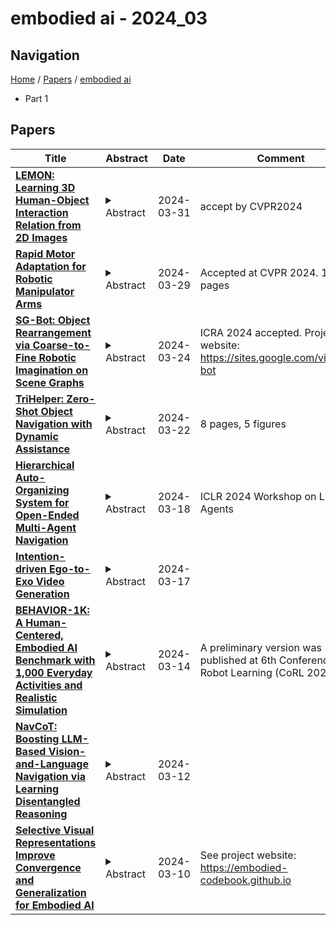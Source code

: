 # embodied ai - 2024_03

## Navigation

[Home](https://lixin97.github.io/arXivRadar) / [Papers](https://lixin97.github.io/arXivRadar/papers) / [embodied ai](https://lixin97.github.io/arXivRadar/papers/embodied_ai)

- Part 1

## Papers

| **Title** | **Abstract** | **Date** | **Comment** |
| --- | --- | --- | --- |
| **[LEMON: Learning 3D Human-Object Interaction Relation from 2D Images](http://arxiv.org/abs/2312.08963v2)** | <details><summary>Abstract</summary>Learning 3D human-object interaction relation is pivotal to embodied AI and interaction modeling. Most existing methods approach the goal by learning to predict isolated interaction elements, e.g., human contact, object affordance, and human-object spatial relation, primarily from the perspective of either the human or the object. Which underexploit certain correlations between the interaction counterparts (human and object), and struggle to address the uncertainty in interactions. Actually, objects' functionalities potentially affect humans' interaction intentions, which reveals what the interaction is. Meanwhile, the interacting humans and objects exhibit matching geometric structures, which presents how to interact. In light of this, we propose harnessing these inherent correlations between interaction counterparts to mitigate the uncertainty and jointly anticipate the above interaction elements in 3D space. To achieve this, we present LEMON (LEarning 3D huMan-Object iNteraction relation), a unified model that mines interaction intentions of the counterparts and employs curvatures to guide the extraction of geometric correlations, combining them to anticipate the interaction elements. Besides, the 3D Interaction Relation dataset (3DIR) is collected to serve as the test bed for training and evaluation. Extensive experiments demonstrate the superiority of LEMON over methods estimating each element in isolation.</details> | 2024-03-31 | accept by CVPR2024 |
| **[Rapid Motor Adaptation for Robotic Manipulator Arms](http://arxiv.org/abs/2312.04670v2)** | <details><summary>Abstract</summary>Developing generalizable manipulation skills is a core challenge in embodied AI. This includes generalization across diverse task configurations, encompassing variations in object shape, density, friction coefficient, and external disturbances such as forces applied to the robot. Rapid Motor Adaptation (RMA) offers a promising solution to this challenge. It posits that essential hidden variables influencing an agent's task performance, such as object mass and shape, can be effectively inferred from the agent's action and proprioceptive history. Drawing inspiration from RMA in locomotion and in-hand rotation, we use depth perception to develop agents tailored for rapid motor adaptation in a variety of manipulation tasks. We evaluated our agents on four challenging tasks from the Maniskill2 benchmark, namely pick-and-place operations with hundreds of objects from the YCB and EGAD datasets, peg insertion with precise position and orientation, and operating a variety of faucets and handles, with customized environment variations. Empirical results demonstrate that our agents surpass state-of-the-art methods like automatic domain randomization and vision-based policies, obtaining better generalization performance and sample efficiency.</details> | 2024-03-29 | Accepted at CVPR 2024. 12 pages |
| **[SG-Bot: Object Rearrangement via Coarse-to-Fine Robotic Imagination on Scene Graphs](http://arxiv.org/abs/2309.12188v2)** | <details><summary>Abstract</summary>Object rearrangement is pivotal in robotic-environment interactions, representing a significant capability in embodied AI. In this paper, we present SG-Bot, a novel rearrangement framework that utilizes a coarse-to-fine scheme with a scene graph as the scene representation. Unlike previous methods that rely on either known goal priors or zero-shot large models, SG-Bot exemplifies lightweight, real-time, and user-controllable characteristics, seamlessly blending the consideration of commonsense knowledge with automatic generation capabilities. SG-Bot employs a three-fold procedure--observation, imagination, and execution--to adeptly address the task. Initially, objects are discerned and extracted from a cluttered scene during the observation. These objects are first coarsely organized and depicted within a scene graph, guided by either commonsense or user-defined criteria. Then, this scene graph subsequently informs a generative model, which forms a fine-grained goal scene considering the shape information from the initial scene and object semantics. Finally, for execution, the initial and envisioned goal scenes are matched to formulate robotic action policies. Experimental results demonstrate that SG-Bot outperforms competitors by a large margin.</details> | 2024-03-24 | ICRA 2024 accepted. Project website: https://sites.google.com/view/sg-bot |
| **[TriHelper: Zero-Shot Object Navigation with Dynamic Assistance](http://arxiv.org/abs/2403.15223v1)** | <details><summary>Abstract</summary>Navigating toward specific objects in unknown environments without additional training, known as Zero-Shot object navigation, poses a significant challenge in the field of robotics, which demands high levels of auxiliary information and strategic planning. Traditional works have focused on holistic solutions, overlooking the specific challenges agents encounter during navigation such as collision, low exploration efficiency, and misidentification of targets. To address these challenges, our work proposes TriHelper, a novel framework designed to assist agents dynamically through three primary navigation challenges: collision, exploration, and detection. Specifically, our framework consists of three innovative components: (i) Collision Helper, (ii) Exploration Helper, and (iii) Detection Helper. These components work collaboratively to solve these challenges throughout the navigation process. Experiments on the Habitat-Matterport 3D (HM3D) and Gibson datasets demonstrate that TriHelper significantly outperforms all existing baseline methods in Zero-Shot object navigation, showcasing superior success rates and exploration efficiency. Our ablation studies further underscore the effectiveness of each helper in addressing their respective challenges, notably enhancing the agent's navigation capabilities. By proposing TriHelper, we offer a fresh perspective on advancing the object navigation task, paving the way for future research in the domain of Embodied AI and visual-based navigation.</details> | 2024-03-22 | 8 pages, 5 figures |
| **[Hierarchical Auto-Organizing System for Open-Ended Multi-Agent Navigation](http://arxiv.org/abs/2403.08282v2)** | <details><summary>Abstract</summary>Due to the dynamic and unpredictable open-world setting, navigating complex environments in Minecraft poses significant challenges for multi-agent systems. Agents must interact with the environment and coordinate their actions with other agents to achieve common objectives. However, traditional approaches often struggle to efficiently manage inter-agent communication and task distribution, crucial for effective multi-agent navigation. Furthermore, processing and integrating multi-modal information (such as visual, textual, and auditory data) is essential for agents to comprehend their goals and navigate the environment successfully and fully. To address this issue, we design the HAS framework to auto-organize groups of LLM-based agents to complete navigation tasks. In our approach, we devise a hierarchical auto-organizing navigation system, which is characterized by 1) a hierarchical system for multi-agent organization, ensuring centralized planning and decentralized execution; 2) an auto-organizing and intra-communication mechanism, enabling dynamic group adjustment under subtasks; 3) a multi-modal information platform, facilitating multi-modal perception to perform the three navigation tasks with one system. To assess organizational behavior, we design a series of navigation tasks in the Minecraft environment, which includes searching and exploring. We aim to develop embodied organizations that push the boundaries of embodied AI, moving it towards a more human-like organizational structure.</details> | 2024-03-18 | ICLR 2024 Workshop on LLM Agents |
| **[Intention-driven Ego-to-Exo Video Generation](http://arxiv.org/abs/2403.09194v2)** | <details><summary>Abstract</summary>Ego-to-exo video generation refers to generating the corresponding exocentric video according to the egocentric video, providing valuable applications in AR/VR and embodied AI. Benefiting from advancements in diffusion model techniques, notable progress has been achieved in video generation. However, existing methods build upon the spatiotemporal consistency assumptions between adjacent frames, which cannot be satisfied in the ego-to-exo scenarios due to drastic changes in views. To this end, this paper proposes an Intention-Driven Ego-to-exo video generation framework (IDE) that leverages action intention consisting of human movement and action description as view-independent representation to guide video generation, preserving the consistency of content and motion. Specifically, the egocentric head trajectory is first estimated through multi-view stereo matching. Then, cross-view feature perception module is introduced to establish correspondences between exo- and ego- views, guiding the trajectory transformation module to infer human full-body movement from the head trajectory. Meanwhile, we present an action description unit that maps the action semantics into the feature space consistent with the exocentric image. Finally, the inferred human movement and high-level action descriptions jointly guide the generation of exocentric motion and interaction content (i.e., corresponding optical flow and occlusion maps) in the backward process of the diffusion model, ultimately warping them into the corresponding exocentric video. We conduct extensive experiments on the relevant dataset with diverse exo-ego video pairs, and our IDE outperforms state-of-the-art models in both subjective and objective assessments, demonstrating its efficacy in ego-to-exo video generation.</details> | 2024-03-17 |  |
| **[BEHAVIOR-1K: A Human-Centered, Embodied AI Benchmark with 1,000 Everyday Activities and Realistic Simulation](http://arxiv.org/abs/2403.09227v1)** | <details><summary>Abstract</summary>We present BEHAVIOR-1K, a comprehensive simulation benchmark for human-centered robotics. BEHAVIOR-1K includes two components, guided and motivated by the results of an extensive survey on "what do you want robots to do for you?". The first is the definition of 1,000 everyday activities, grounded in 50 scenes (houses, gardens, restaurants, offices, etc.) with more than 9,000 objects annotated with rich physical and semantic properties. The second is OMNIGIBSON, a novel simulation environment that supports these activities via realistic physics simulation and rendering of rigid bodies, deformable bodies, and liquids. Our experiments indicate that the activities in BEHAVIOR-1K are long-horizon and dependent on complex manipulation skills, both of which remain a challenge for even state-of-the-art robot learning solutions. To calibrate the simulation-to-reality gap of BEHAVIOR-1K, we provide an initial study on transferring solutions learned with a mobile manipulator in a simulated apartment to its real-world counterpart. We hope that BEHAVIOR-1K's human-grounded nature, diversity, and realism make it valuable for embodied AI and robot learning research. Project website: https://behavior.stanford.edu.</details> | 2024-03-14 | A preliminary version was published at 6th Conference on Robot Learning (CoRL 2022) |
| **[NavCoT: Boosting LLM-Based Vision-and-Language Navigation via Learning Disentangled Reasoning](http://arxiv.org/abs/2403.07376v1)** | <details><summary>Abstract</summary>Vision-and-Language Navigation (VLN), as a crucial research problem of Embodied AI, requires an embodied agent to navigate through complex 3D environments following natural language instructions. Recent research has highlighted the promising capacity of large language models (LLMs) in VLN by improving navigational reasoning accuracy and interpretability. However, their predominant use in an offline manner usually suffers from substantial domain gap between the VLN task and the LLM training corpus. This paper introduces a novel strategy called Navigational Chain-of-Thought (NavCoT), where we fulfill parameter-efficient in-domain training to enable self-guided navigational decision, leading to a significant mitigation of the domain gap in a cost-effective manner. Specifically, at each timestep, the LLM is prompted to forecast the navigational chain-of-thought by: 1) acting as a world model to imagine the next observation according to the instruction, 2) selecting the candidate observation that best aligns with the imagination, and 3) determining the action based on the reasoning from the prior steps. Through constructing formalized labels for training, the LLM can learn to generate desired and reasonable chain-of-thought outputs for improving the action decision. Experimental results across various training settings and popular VLN benchmarks (e.g., Room-to-Room (R2R), Room-across-Room (RxR), Room-for-Room (R4R)) show the significant superiority of NavCoT over the direct action prediction variants. Through simple parameter-efficient finetuning, our NavCoT outperforms a recent GPT4-based approach with ~7% relative improvement on the R2R dataset. We believe that NavCoT will help unlock more task-adaptive and scalable LLM-based embodied agents, which are helpful for developing real-world robotics applications. Code is available at https://github.com/expectorlin/NavCoT.</details> | 2024-03-12 |  |
| **[Selective Visual Representations Improve Convergence and Generalization for Embodied AI](http://arxiv.org/abs/2311.04193v2)** | <details><summary>Abstract</summary>Embodied AI models often employ off the shelf vision backbones like CLIP to encode their visual observations. Although such general purpose representations encode rich syntactic and semantic information about the scene, much of this information is often irrelevant to the specific task at hand. This introduces noise within the learning process and distracts the agent's focus from task-relevant visual cues. Inspired by selective attention in humans-the process through which people filter their perception based on their experiences, knowledge, and the task at hand-we introduce a parameter-efficient approach to filter visual stimuli for embodied AI. Our approach induces a task-conditioned bottleneck using a small learnable codebook module. This codebook is trained jointly to optimize task reward and acts as a task-conditioned selective filter over the visual observation. Our experiments showcase state-of-the-art performance for object goal navigation and object displacement across 5 benchmarks, ProcTHOR, ArchitecTHOR, RoboTHOR, AI2-iTHOR, and ManipulaTHOR. The filtered representations produced by the codebook are also able generalize better and converge faster when adapted to other simulation environments such as Habitat. Our qualitative analyses show that agents explore their environments more effectively and their representations retain task-relevant information like target object recognition while ignoring superfluous information about other objects. Code and pretrained models are available at our project website: https://embodied-codebook.github.io.</details> | 2024-03-10 | See project website: https://embodied-codebook.github.io |
